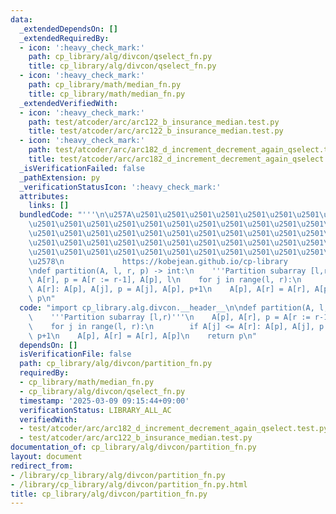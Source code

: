 ```yaml
---
data:
  _extendedDependsOn: []
  _extendedRequiredBy:
  - icon: ':heavy_check_mark:'
    path: cp_library/alg/divcon/qselect_fn.py
    title: cp_library/alg/divcon/qselect_fn.py
  - icon: ':heavy_check_mark:'
    path: cp_library/math/median_fn.py
    title: cp_library/math/median_fn.py
  _extendedVerifiedWith:
  - icon: ':heavy_check_mark:'
    path: test/atcoder/arc/arc122_b_insurance_median.test.py
    title: test/atcoder/arc/arc122_b_insurance_median.test.py
  - icon: ':heavy_check_mark:'
    path: test/atcoder/arc/arc182_d_increment_decrement_again_qselect.test.py
    title: test/atcoder/arc/arc182_d_increment_decrement_again_qselect.test.py
  _isVerificationFailed: false
  _pathExtension: py
  _verificationStatusIcon: ':heavy_check_mark:'
  attributes:
    links: []
  bundledCode: "'''\n\u257A\u2501\u2501\u2501\u2501\u2501\u2501\u2501\u2501\u2501\u2501\
    \u2501\u2501\u2501\u2501\u2501\u2501\u2501\u2501\u2501\u2501\u2501\u2501\u2501\
    \u2501\u2501\u2501\u2501\u2501\u2501\u2501\u2501\u2501\u2501\u2501\u2501\u2501\
    \u2501\u2501\u2501\u2501\u2501\u2501\u2501\u2501\u2501\u2501\u2501\u2501\u2501\
    \u2501\u2501\u2501\u2501\u2501\u2501\u2501\u2501\u2501\u2501\u2501\u2501\u2501\
    \u2578\n             https://kobejean.github.io/cp-library               \n'''\n\
    \ndef partition(A, l, r, p) -> int:\n    '''Partition subarray [l,r)'''\n    A[p],\
    \ A[r], p = A[r := r-1], A[p], l\n    for j in range(l, r):\n        if A[j] <=\
    \ A[r]: A[p], A[j], p = A[j], A[p], p+1\n    A[p], A[r] = A[r], A[p]\n    return\
    \ p\n"
  code: "import cp_library.alg.divcon.__header__\n\ndef partition(A, l, r, p) -> int:\n\
    \    '''Partition subarray [l,r)'''\n    A[p], A[r], p = A[r := r-1], A[p], l\n\
    \    for j in range(l, r):\n        if A[j] <= A[r]: A[p], A[j], p = A[j], A[p],\
    \ p+1\n    A[p], A[r] = A[r], A[p]\n    return p\n"
  dependsOn: []
  isVerificationFile: false
  path: cp_library/alg/divcon/partition_fn.py
  requiredBy:
  - cp_library/math/median_fn.py
  - cp_library/alg/divcon/qselect_fn.py
  timestamp: '2025-03-09 09:15:44+09:00'
  verificationStatus: LIBRARY_ALL_AC
  verifiedWith:
  - test/atcoder/arc/arc182_d_increment_decrement_again_qselect.test.py
  - test/atcoder/arc/arc122_b_insurance_median.test.py
documentation_of: cp_library/alg/divcon/partition_fn.py
layout: document
redirect_from:
- /library/cp_library/alg/divcon/partition_fn.py
- /library/cp_library/alg/divcon/partition_fn.py.html
title: cp_library/alg/divcon/partition_fn.py
---
```

